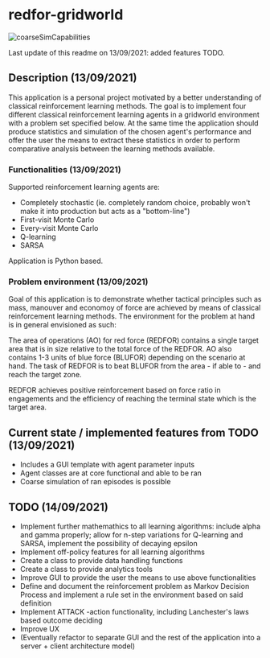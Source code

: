 # redfor-gridworld

![coarseSimCapabilities](https://user-images.githubusercontent.com/52319409/133126973-ff480521-1f2d-4dfd-b7b6-be5b578f963c.PNG)

Last update of this readme on 13/09/2021: added features TODO.

## Description (13/09/2021)
This application is a personal project motivated by a better understanding of classical reinforcement learning methods. The goal is to implement four different classical reinforcement learning agents in a gridworld environment with a problem set specified below. At the same time the application should produce statistics and simulation of the chosen agent's performance and offer the user the means to extract these statistics in order to perform comparative analysis between the learning methods available.

### Functionalities (13/09/2021)
Supported reinforcement learning agents are:
- Completely stochastic (ie. completely random choice, probably won't make it into production but acts as a "bottom-line")
- First-visit Monte Carlo
- Every-visit Monte Carlo
- Q-learning
- SARSA

Application is Python based.

### Problem environment (13/09/2021)
Goal of this application is to demonstrate whether tactical principles such as mass, manouver and economoy of force are achieved by means of classical reinforcement learning methods. The environment for the problem at hand is in general envisioned as such:

The area of operations (AO) for red force (REDFOR) contains a single target area that is in size relative to the total force of the REDFOR. AO also contains 1-3 units of blue force (BLUFOR) depending on the scenario at hand. The task of REDFOR is to beat BLUFOR from the area - if able to - and reach the target zone.

REDFOR achieves positive reinforcement based on force ratio in engagements and the efficiency of reaching the terminal state which is the target area.

## Current state / implemented features from TODO (13/09/2021)
- Includes a GUI template with agent parameter inputs
- Agent classes are at core functional and able to be ran
- Coarse simulation of ran episodes is possible

## TODO (14/09/2021)
- Implement further mathemathics to all learning algorithms: include alpha and gamma properly; allow for n-step variations for Q-learning and SARSA, implement the possibility of decaying epsilon
- Implement off-policy features for all learning algorithms
- Create a class to provide data handling functions
- Create a class to provide analytics tools
- Improve GUI to provide the user the means to use above functionalities
- Define and document the reinforcement problem as Markov Decision Process and implement a rule set in the environment based on said definition
- Implement ATTACK -action functionality, including Lanchester's laws based outcome deciding
- Improve UX
- (Eventually refactor to separate GUI and the rest of the application into a server + client architecture model)
